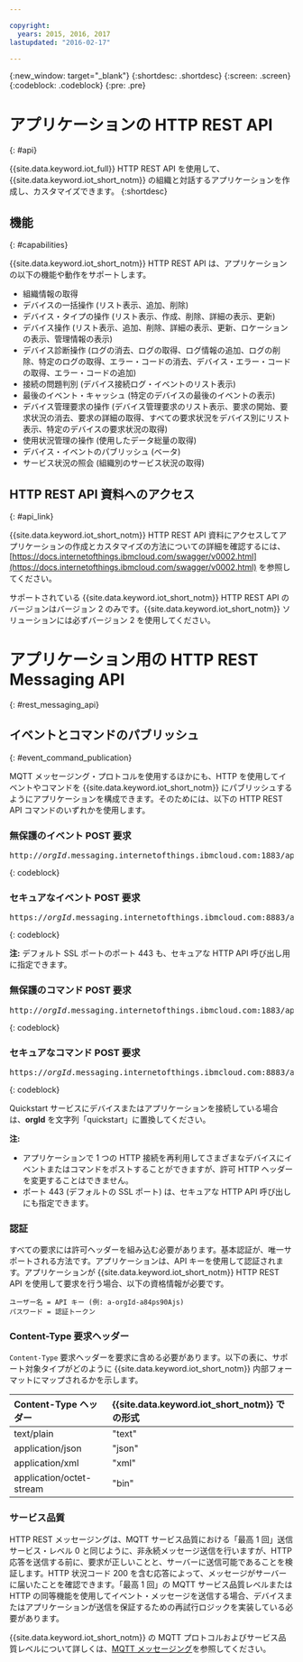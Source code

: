 ```yaml
---

copyright:
  years: 2015, 2016, 2017
lastupdated: "2016-02-17"

---
```


{:new_window: target="_blank"}
{:shortdesc: .shortdesc}
{:screen: .screen}
{:codeblock: .codeblock}
{:pre: .pre}

# アプリケーションの HTTP REST API
{: #api}

{{site.data.keyword.iot_full}} HTTP REST API を使用して、{{site.data.keyword.iot_short_notm}} の組織と対話するアプリケーションを作成し、カスタマイズできます。
{:shortdesc}

## 機能
{: #capabilities}

{{site.data.keyword.iot_short_notm}} HTTP REST API は、アプリケーションの以下の機能や動作をサポートします。

- 組織情報の取得
- デバイスの一括操作 (リスト表示、追加、削除)
- デバイス・タイプの操作 (リスト表示、作成、削除、詳細の表示、更新)
- デバイス操作 (リスト表示、追加、削除、詳細の表示、更新、ロケーションの表示、管理情報の表示)
- デバイス診断操作 (ログの消去、ログの取得、ログ情報の追加、ログの削除、特定のログの取得、エラー・コードの消去、デバイス・エラー・コードの取得、エラー・コードの追加)
- 接続の問題判別 (デバイス接続ログ・イベントのリスト表示)
- 最後のイベント・キャッシュ (特定のデバイスの最後のイベントの表示)
- デバイス管理要求の操作 (デバイス管理要求のリスト表示、要求の開始、要求状況の消去、要求の詳細の取得、すべての要求状況をデバイス別にリスト表示、特定のデバイスの要求状況の取得)
- 使用状況管理の操作 (使用したデータ総量の取得)
- デバイス・イベントのパブリッシュ (ベータ)
- サービス状況の照会 (組織別のサービス状況の取得)

## HTTP REST API 資料へのアクセス
{: #api_link}

{{site.data.keyword.iot_short_notm}} HTTP REST API 資料にアクセスしてアプリケーションの作成とカスタマイズの方法についての詳細を確認するには、[https://docs.internetofthings.ibmcloud.com/swagger/v0002.html](https://docs.internetofthings.ibmcloud.com/swagger/v0002.html) を参照してください。

サポートされている {{site.data.keyword.iot_short_notm}} HTTP REST API のバージョンはバージョン 2 のみです。{{site.data.keyword.iot_short_notm}} ソリューションには必ずバージョン 2 を使用してください。

# アプリケーション用の HTTP REST Messaging API
{: #rest_messaging_api}

## イベントとコマンドのパブリッシュ
{: #event_command_publication}

MQTT メッセージング・プロトコルを使用するほかにも、HTTP を使用してイベントやコマンドを {{site.data.keyword.iot_short_notm}} にパブリッシュするようにアプリケーションを構成できます。そのためには、以下の HTTP REST API コマンドのいずれかを使用します。

### 無保護のイベント POST 要求
<pre class="pre">http://<var class="keyword varname">orgId</var>.messaging.internetofthings.ibmcloud.com:1883/api/v0002/application/types/<var class="keyword varname">typeId</var>/devices/<var class="keyword varname">deviceId</var>/events/<var class="keyword varname">eventId</var></pre>
{: codeblock}

### セキュアなイベント POST 要求
<pre class="pre">https://<var class="keyword varname">orgId</var>.messaging.internetofthings.ibmcloud.com:8883/api/v0002/application/types/<var class="keyword varname">typeId</var>/devices/<var class="keyword varname">deviceId</var>/events/<var class="keyword varname">eventId</var></pre>
{: codeblock}

**注:** デフォルト SSL ポートのポート 443 も、セキュアな HTTP API 呼び出し用に指定できます。

### 無保護のコマンド POST 要求
<pre class="pre">http://<var class="keyword varname">orgId</var>.messaging.internetofthings.ibmcloud.com:1883/api/v0002/application/types/<var class="keyword varname">typeId</var>/devices/<var class="keyword varname">deviceId</var>/commands/<var class="keyword varname">eventId</var></pre>
{: codeblock}

### セキュアなコマンド POST 要求
<pre class="pre">https://<var class="keyword varname">orgId</var>.messaging.internetofthings.ibmcloud.com:8883/api/v0002/application/types/<var class="keyword varname">typeId</var>/devices/<var class="keyword varname">deviceId</var>/commands/<var class="keyword varname">eventId</var></pre>
{: codeblock}

Quickstart サービスにデバイスまたはアプリケーションを接続している場合は、**orgId** を文字列「quickstart」に置換してください。

**注:**
- アプリケーションで 1 つの HTTP 接続を再利用してさまざまなデバイスにイベントまたはコマンドをポストすることができますが、許可 HTTP ヘッダーを変更することはできません。
- ポート 443 (デフォルトの SSL ポート) は、セキュアな HTTP API 呼び出しにも指定できます。

### 認証

すべての要求には許可ヘッダーを組み込む必要があります。基本認証が、唯一サポートされる方法です。アプリケーションは、API キーを使用して認証されます。アプリケーションが {{site.data.keyword.iot_short_notm}} HTTP REST API を使用して要求を行う場合、以下の資格情報が必要です。

```
ユーザー名 = API キー (例: a-orgId-a84ps90Ajs)
パスワード = 認証トークン
```

### Content-Type 要求ヘッダー

`Content-Type` 要求ヘッダーを要求に含める必要があります。以下の表に、サポート対象タイプがどのように {{site.data.keyword.iot_short_notm}} 内部フォーマットにマップされるかを示します。

|Content-Type ヘッダー|{{site.data.keyword.iot_short_notm}} での形式 |
|:---|:---|
|text/plain|"text"
|application/json| "json"
|application/xml | "xml"
|application/octet-stream|"bin"

### サービス品質

HTTP REST メッセージングは、MQTT サービス品質における「最高 1 回」送信サービス・レベル 0 と同じように、非永続メッセージ送信を行いますが、HTTP 応答を送信する前に、要求が正しいことと、サーバーに送信可能であることを検証します。HTTP 状況コード 200 を含む応答によって、メッセージがサーバーに届いたことを確認できます。「最高 1 回」の MQTT サービス品質レベルまたは HTTP の同等機能を使用してイベント・メッセージを送信する場合、デバイスまたはアプリケーションが送信を保証するための再試行ロジックを実装している必要があります。


{{site.data.keyword.iot_short_notm}} の MQTT プロトコルおよびサービス品質レベルについて詳しくは、[MQTT メッセージング](../reference/mqtt/index.html)を参照してください。
